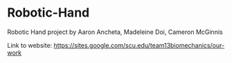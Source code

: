 # Robotic-Hand
Robotic Hand project by Aaron Ancheta, Madeleine Doi, Cameron McGinnis

Link to website: https://sites.google.com/scu.edu/team13biomechanics/our-work
